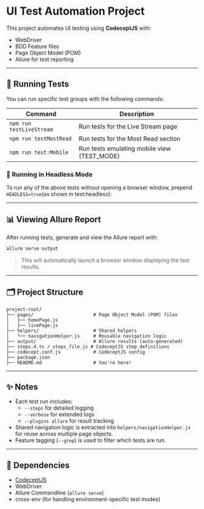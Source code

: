 # UI Test Automation Project

This project automates UI testing using **CodeceptJS** with:

- WebDriver
- BDD Feature files
- Page Object Model (POM)
- Allure for test reporting

---

## 🚀 Running Tests

You can run specific test groups with the following commands:

| Command                  | Description                                 |
| ------------------------ | ------------------------------------------- |
| `npm run testLiveStream` | Run tests for the Live Stream page          |
| `npm run testMostRead`   | Run tests for the Most Read section         |
| `npm run test:Mobile`    | Run tests emulating mobile view (TEST_MODE) |

### 🧪 Running in Headless Mode

To run any of the above tests without opening a browser window, prepend `HEADLESS=true`(as shown in test:headless):

---

## 📊 Viewing Allure Report

After running tests, generate and view the Allure report with:

```bash
allure serve output
```

> This will automatically launch a browser window displaying the test results.

---

## 🗂 Project Structure

```
project-root/
├── pages/                      # Page Object Model (POM) files
│   ├── homePage.js
│   ├── livePage.js
├── helpers/                    # Shared helpers
│   └── navigationHelper.js     # Reusable navigation logic
├── output/                     # Allure results (auto-generated)
├── steps.d.ts / steps_file.js # CodeceptJS step definitions
├── codecept.conf.js            # CodeceptJS config
├── package.json
├── README.md                   # You're here!
```

---

## ✨ Notes

- Each test run includes:
  - `--steps` for detailed logging
  - `--verbose` for extended logs
  - `--plugins allure` for result tracking
- Shared navigation logic is extracted into `helpers/navigationHelper.js` for reuse across multiple page objects.
- Feature tagging (`--grep`) is used to filter which tests are run.

---

## 📎 Dependencies

- [CodeceptJS](https://codecept.io/)
- WebDriver
- Allure Commandline (`allure serve`)
- cross-env (for handling environment-specific test modes)
